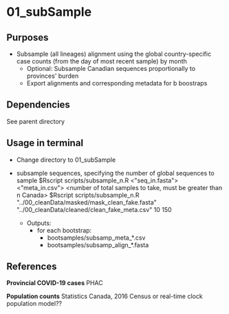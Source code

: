# 01_subSample

## Purposes
* Subsample (all lineages) alignment using the global country-specific case counts (from the day of most recent sample) by month
    * Optional: Subsample Canadian sequences proportionally to provinces' burden
    * Export alignments and corresponding metadata for b boostraps

## Dependencies
See parent directory

## Usage in terminal
* Change directory to 01_subSample

* subsample sequences, specifying the number of global sequences to sample
    $Rscript scripts/subsample_n.R <"seq_in.fasta"> <"meta_in.csv"> <number of bootstraps> <number of total samples to take, must be greater than n Canada>
    $Rscript scripts/subsample_n.R "../00_cleanData/masked/mask_clean_fake.fasta" "../00_cleanData/cleaned/clean_fake_meta.csv" 10 150
    
    * Outputs:
        * for each bootstrap: 
            * bootsamples/subsamp_meta_*.csv 
            * bootsamples/subsamp_align_*.fasta

## References
**Provincial COVID-19 cases** 
PHAC

**Population counts**
Statistics Canada, 2016 Census or real-time clock population model??

